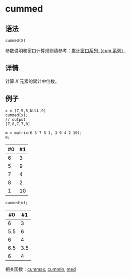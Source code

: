 # cummed

## 语法

`cummed(X)`

参数说明和窗口计算规则请参考：[累计窗口系列（cum 系列）](../themes/cumFunctions.md)

## 详情

计算 *X* 元素的累计中位数。

## 例子

```
x = [7,9,5,NULL,9]
cummed(x);
// output
[7,8,7,7,8]

m = matrix(6 5 7 8 1, 3 9 4 2 10);
m;
```

| #0 | #1 |
| --- | --- |
| 6 | 3 |
| 5 | 9 |
| 7 | 4 |
| 8 | 2 |
| 1 | 10 |

```
cummed(m);
```

| #0 | #1 |
| --- | --- |
| 6 | 3 |
| 5.5 | 6 |
| 6 | 4 |
| 6.5 | 3.5 |
| 6 | 4 |

相关函数：[cummax](cummax.md), [cummin](cummin.md), [med](../m/med.md)

